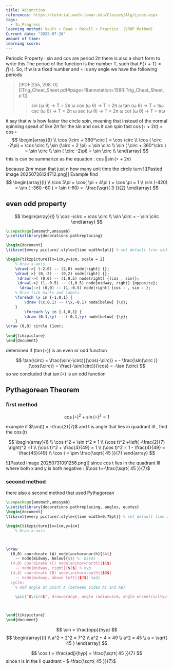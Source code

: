 ```yaml
---
title: Adjunction
references: https://tutorial.math.lamar.edu/Classes/Alg/Lines.aspx
tags:
  - In_Progress
learning method: Vault + Read + Recall + Practice  (VRRP Method)
Current date: "2025-07-26"
amount of time: 
learning score:
---
```

Periodic Property  : sin and cos are period $2\pi$
there is also a short form to write this  The period of the function is the number T, such that $F(\circ + T)=f(\circ)$. So, if w is a fixed number and $\circ$ is any angle we  have the following periods 
> [!PDF|255, 208, 0] [[Trig_Cheat_Sheet.pdf#page=1&annotation=158R|Trig_Cheat_Sheet, p.1]]
> > sin  (ω θ)  →  T  = 2π ω cos  (ω θ)  →  T  = 2π ω tan  (ω θ)  →  T  =  πω csc  (ω θ)  →  T  = 2π ω sec  (ω θ)  →  T  = 2π ω cot  (ω θ)  →  T  =  πω
> 
> 

it say that w is how faster the circle spin, meaning that instead of the normal spinning spead of like $2\pi$ for the sin  and cos it can spin fast
$\cos( \circ  + 2\pi) =\cos \circ$ 
$$
\begin{array}{l} \\
\cos  (\circ + 360^\circ )  = \cos \circ  \\
\cos ( \circ -2\pi) =  \cos \circ   \\
\sin (\circ  + 2 \pi)  = \sin \circ  \\
\sin  ( \circ  +  360^\circ ) =  \sin \circ   \\
\sin ( \circ -2\pi) =  \sin  \circ   \\
\end{array}
$$
this is can be summarize as the equation :  $\cos||\sin(\circ +  2n)$

because $2n\pi$  mean that just n how many unit time the circle turn 
![[Pasted image 20250726124712.png]]
Example find  
$$
\begin{array}{l} \\
\cos 5\pi  =  \cos( \pi + 4\pi )  = \cos \pi  =  1   \\
\sin (-420) = \sin ( -360 -60 )  = \sin (-60)  = -\frac{\sqrt{ 3 }}{2}
\end{array}
$$
## even odd property 
$$
\begin{array}{l} \\
\cos  -\circ  =  \cos \circ \\
\sin  \circ   =  - \sin \circ 
\end{array}
$$


```tikz
\usepackage{amsmath,amssymb}
\usetikzlibrary{decorations.pathreplacing}

\begin{document}
\tikzset{every picture/.style={line width=1pt}} % set default line width

\begin{tikzpicture}[x=1cm,y=1cm, scale = 2]
    % Draw x-axis 
    \draw[->] (-2,0) -- (2,0) node[right] {};
    \draw[->] (0,-2) -- (0,2) node[right] {}; 
     \draw[->] (0,0) -- (1,0.5) node[right] {(cos , sin)};  
     \draw[->] (1,-0.5) -- (1,0.5) node[midway, right] {opposite};  
      \draw[->] (0,0) -- (1,-0.5) node[right] {cos - , sin - };
    % Draw tick marks and labels
    \foreach \x in {-1,0,1} {
        \draw (\x,0.1) -- (\x,-0.1) node[below] {\x};
    }
        \foreach \y in {-1,0,1} {
        \draw (0.1,\y) -- (-0.1,\y) node[below] {\y};
    } 
\draw (0,0) circle (1cm);
 
\end{tikzpicture}
\end{document}

```


detemined if ($\tan(\circ)$) is an even or odd function 

$$
\tan(\circ)  =  \frac{\sin(-\circ)}{\cos(-\circ)}  =  - \frac{\sin(\circ )}{\cos(\circ)}  =   \frac{-\sin(\circ)}{\cos}  = -\tan (\circ)
$$
so we concluded that $\tan(\circ)$  is an odd function  


## Pythagorean Theorem   

### first method   

$$
\cos(\circ)^2  + \sin (\circ)^2  = 1  
$$


example if $\sin(t) = -\frac{2}{7}$ and  t is angle that lies in quadrant III , find the $\cos(t)$ 

$$
\begin{array}{l} \\
\cos t^2   +  \sin t^2  = 1  \\ 
(\cos t)^2  +\left( -\frac{2}{7} \right)^2  =1   \\
(\cos t)^2  +  \frac{4}{49}   = 1   \\
(\cos t)^2    =  1  - \frac{4}{49}    =  \frac{45}{49}    \\
\cos  t =   \pm  \frac{\sqrt{ 45 }}{7}
\end{array}
$$

![[Pasted image 20250731091256.png]]
since cos t lies in the quadrant III where both x and y is both negative : 
$\cos t=-\frac{\sqrt{ 45 }}{7}$

### second method  
there also a  second method  that used  Pythagorean 


```tikz
\usepackage{amsmath,amssymb}
\usetikzlibrary{decorations.pathreplacing, angles, quotes}
\begin{document}
\tikzset{every picture/.style={line width=0.75pt}} % set default line width

\begin{tikzpicture}[x=1cm,y=1cm]
    % Draw x-axis



\draw 
  (0,0) coordinate (A) node[anchor=north]{$A$}
    -- node[midway, below]{$$} %  bases 
  (4,0) coordinate (C) node[anchor=north]{$C$}
    -- node[midway, right]{$2$} % hyp 
  (4,4) coordinate (B) node[anchor=south]{$B$}
    -- node[midway, above left]{$7$} %adj
  cycle;
    % Add angle at point A (between sides AC and AB)

    \pic["$\circ$", draw=orange, angle radius=1cm, angle eccentricity=1.2] {angle = C--A--B} ;


 
\end{tikzpicture}
\end{document}

```
$$
 \sin  = \frac{opp}{hyp}
$$ 
$$
\begin{array}{l}  \\
a^2  + 2^2  = 7^2   \\
a^2 + 4  =  49   \\
a^2  = 45   \\
a  = \sqrt{ 45 }
\end{array}
$$

$$
\cos t  = \frac{adj}{hyp} =  \frac{\sqrt{ 45 }}{7}
$$
since t is in the II quadrant -  $-\frac{\sqrt{ 45 }}{7}$

